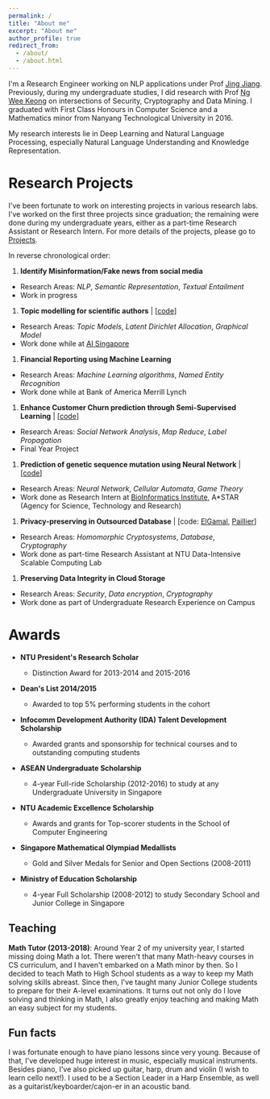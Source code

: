```yaml
---
permalink: /
title: "About me"
excerpt: "About me"
author_profile: true
redirect_from: 
  - /about/
  - /about.html
---
```


I'm a Research Engineer working on NLP applications under Prof [Jing Jiang](http://www.mysmu.edu/faculty/jingjiang/). 
Previously, during my undergraduate studies, I did research with Prof [Ng Wee Keong](http://www.ntu.edu.sg/home/awkng/) on intersections of 
Security, Cryptography and Data Mining. 
I graduated with First Class Honours in Computer Science and a Mathematics minor from Nanyang Technological University in 2016. 
<!-- After graduation, I spent 1.5 years as a software engineer in an investment bank, building ETL data pipeline systems, 
while heading a Machine Learning interest group.  -->

<!-- I have a deep interest for Mathematics and would love to do research in the intersection of Math and Computer Science. -->
My research interests lie in Deep Learning and Natural Language Processing, especially Natural Language Understanding and Knowledge Representation. 

Research Projects
=================

I've been fortunate to work on interesting projects in various research labs. 
I've worked on the first three projects since graduation; the remaining were done during
my undergraduate years,
either as a part-time Research Assistant or Research Intern. For more details of the projects, please go to [Projects](https://tramanh06.github.io/projects/).

In reverse chronological order:

1. **Identify Misinformation/Fake news from social media**
  * Research Areas: *NLP*, *Semantic Representation*, *Textual Entailment*
  * Work in progress

1. **Topic modelling for scientific authors**  \|  [[code](https://github.com/tramanh06/rpms)]
  * Research Areas: *Topic Models*, *Latent Dirichlet Allocation*, *Graphical Model*
  * Work done while at [AI Singapore](https://www.aisingapore.org/)

1. **Financial Reporting using Machine Learning**
  * Research Areas: *Machine Learning algorithms*, *Named Entity Recognition*
  * Work done while at Bank of America Merrill Lynch

1. **Enhance Customer Churn prediction through Semi-Supervised Learning**  \|  [[code](https://github.com/tramanh06/CDR-analysis)]
  * Research Areas: *Social Network Analysis*, *Map Reduce*, *Label Propagation*
  * Final Year Project

1. **Prediction of genetic sequence mutation using Neural Network**  \|  [[code](https://github.com/tramanh06/HIV-DNA-neural-network)]
  * Research Areas: *Neural Network*, *Cellular Automata*, *Game Theory*
  * Work done as Research Intern at [BioInformatics Institute](http://www.bii.a-star.edu.sg/), A\*STAR (Agency for Science, Technology and Research)

1. **Privacy-preserving in Outsourced Database**  \|  [code: [ElGamal](https://github.com/bazzilic/ElGamalExt), [Paillier](https://github.com/bazzilic/PaillierExt)]
  * Research Areas: *Homomorphic Cryptosystems*, *Database*, *Cryptography*
  * Work done as part-time Research Assistant at NTU Data-Intensive Scalable Computing Lab

1. **Preserving Data Integrity in Cloud Storage**
  * Research Areas: *Security*, *Data encryption*, *Cryptography*
  * Work done as part of Undergraduate Research Experience on Campus


Awards
======
* **NTU President's Research Scholar**
  * Distinction Award for 2013-2014 and 2015-2016

* **Dean's List 2014/2015**
  * Awarded to top 5% performing students in the cohort

* **Infocomm Development Authority (IDA) Talent Development Scholarship**
  * Awarded grants and sponsorship for technical courses and to outstanding computing students

* **ASEAN Undergraduate Scholarship**
  * 4-year Full-ride Scholarship (2012-2016) to study at any Undergraduate University in Singapore

* **NTU Academic Excellence Scholarship**
  * Awards and grants for Top-scorer students in the School of Computer Engineering

* **Singapore Mathematical Olympiad Medallists**
  * Gold and Silver Medals for Senior and Open Sections (2008-2011)

* **Ministry of Education Scholarship**
  * 4-year Full Scholarship (2008-2012) to study Secondary School and Junior College in Singapore


Teaching
--------
**Math Tutor (2013-2018)**: Around Year 2 of my university year, I started missing doing Math a lot. There weren't that many Math-heavy courses in CS curriculum, and I haven't embarked on a Math minor by then. So I decided to teach Math to High School students as a way to keep my Math solving skills abreast. 
Since then, I've taught many Junior College students to prepare for their A-level examinations. It turns out not only do I love solving and thinking in Math, I also greatly enjoy teaching and making Math an easy subject for my students.


Fun facts
---------
I was fortunate enough to have piano lessons since very young. Because of that, I've developed huge interest in 
music, especially musical instruments. Besides piano, I've also picked up guitar, harp, drum and violin (I wish to learn cello next!). 
I used to be a Section Leader in a Harp Ensemble, as well as a guitarist/keyboarder/cajon-er in an acoustic band. 







